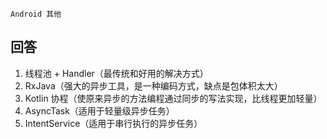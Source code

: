 `Android 其他`

## 回答

1. 线程池 + Handler（最传统和好用的解决方式）
2. RxJava（强大的异步工具，是一种编码方式，缺点是包体积太大）
3. Kotlin 协程（使原来异步的方法编程通过同步的写法实现，比线程更加轻量）
4. AsyncTask（适用于轻量级异步任务）
5. IntentService（适用于串行执行的异步任务）